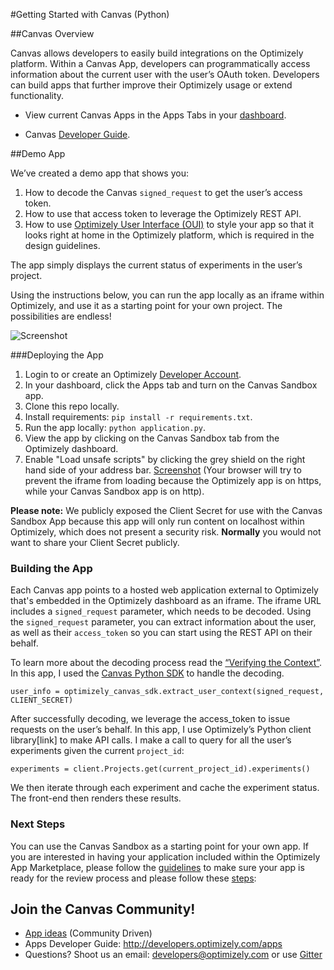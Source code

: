 #Getting Started with Canvas (Python)

##Canvas Overview

Canvas allows developers to easily build integrations on the Optimizely platform. Within a Canvas App, developers can programmatically access information about the current user with the user’s OAuth token. Developers can build apps that further improve their Optimizely usage or extend functionality. 

* View current Canvas Apps in the Apps Tabs in your [dashboard](https://app.optimizely.com).

* Canvas [Developer Guide](http://developers.optimizely.com/apps/).

##Demo App

We’ve created a demo app that shows you:

1. How to decode the Canvas `signed_request` to get the user’s access token.
2. How to use that access token to leverage the Optimizely REST API.
3. How to use [Optimizely User Interface (OUI)](https://github.com/optimizely/oui) to style your app so that it looks right at home in the Optimizely platform, which is required in the design guidelines. 

The app simply displays the current status of experiments in the user’s project. 

Using the instructions below, you can run the app locally as an iframe within Optimizely, and use it as a starting point for your own project. The possibilities are endless! 

![Screenshot](https://github.com/optimizely/canvas-getting-started-python/blob/master/static/img/canvas-screenshot.png)

###Deploying the App
1. Login to or create an Optimizely [Developer Account](https://www.optimizely.com/?modal=devsignup).
2. In your dashboard, click the Apps tab and turn on the Canvas Sandbox app.
3. Clone this repo locally.
4. Install requirements: `pip install -r requirements.txt`.
5. Run the app locally: `python application.py`.
6. View the app by clicking on the Canvas Sandbox tab from the Optimizely dashboard.
7. Enable "Load unsafe scripts" by clicking the grey shield on the right hand side of your address bar.  [Screenshot](https://github.com/optimizely/canvas-getting-started-python/blob/master/static/img/unsafe-scripts.png) (Your browser will try to prevent the iframe from loading because the Optimizely app is on https, while your Canvas Sandbox app is on http). 

**Please note:** We publicly exposed the Client Secret for use with the Canvas Sandbox App because this app will only run content on localhost within Optimizely, which does not present a security risk. <b> Normally</b> you would not want to share your Client Secret publicly. 

### Building the App

Each Canvas app points to a hosted web application external to Optimizely that's embedded in the Optimizely dashboard as an iframe. The iframe URL includes a `signed_request` parameter, which needs to be decoded. Using the `signed_request` parameter, you can extract information about the user, as well as their `access_token` so you can start using the REST API on their behalf. 

To learn more about the decoding process read the [“Verifying the Context”](http://developers.optimizely.com/apps/#verifying-the-context). In this app, I used the [Canvas Python SDK](https://github.com/optimizely/canvas_python_SDK) to handle the decoding. 

```
user_info = optimizely_canvas_sdk.extract_user_context(signed_request, CLIENT_SECRET)
``` 
After successfully decoding, we leverage the access_token to issue requests on the user’s behalf. In this app, I use Optimizely’s Python client library[link] to make API calls. I make a call to query for all the user’s experiments given the current `project_id`:

`experiments = client.Projects.get(current_project_id).experiments()`

We then iterate through each experiment and cache the experiment status. The front-end then renders these results. 

### Next Steps

You can use the Canvas Sandbox as a starting point for your own app. If you are interested in having your application included within the Optimizely App Marketplace, please follow the [guidelines](http://developers.optimizely.com/apps/#app-guidelines) to make sure your app is ready for the review process and please follow these [steps](http://developers.optimizely.com/canvas/#register-your-app): 

## Join the Canvas Community! 

* [App ideas](http://optimize.ly/app-ideas) (Community Driven) 
* Apps Developer Guide: http://developers.optimizely.com/apps
* Questions? Shoot us an email: developers@optimizely.com or use [Gitter](https://gitter.im/optimizely/canvas!)
